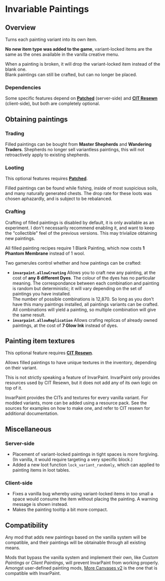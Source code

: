 # Invariable Paintings

## Overview
Turns each painting variant into its own item.

**No new item type was added to the game**, variant-locked items are the same as the ones available in the vanilla creative menu.

When a painting is broken, it will drop the variant-locked item instead of the blank one.  
Blank paintings can still be crafted, but can no longer be placed.

### Dependencies
Some specific features depend on **[Patched](https://modrinth.com/mod/patched)** (server-side) and **[CIT Resewn](https://modrinth.com/mod/cit-resewn)** (client-side), but both are completely optional.


## Obtaining paintings
### Trading
Filled paintings can be bought from **Master Shepherds** and **Wandering Traders**. Shepherds no longer sell variantless paintings, this will not retroactively apply to existing shepherds.

### Looting
This optional features requires **[Patched](https://modrinth.com/mod/patched)**.

Filled paintings can be found while fishing, inside of most suspicious soils, and many naturally generated chests. The drop rate for these loots was chosen aphazardly, and is subject to be rebalanced.

### Crafting
Crafting of filled paintings is disabled by default, it is only available as an experiment. I don't necessarily recommend enabling it, and want to keep the "collectible" feel of the previous versions. This may trivialize obtaining new paintings.

All filled painting recipes require 1 Blank Painting, which now costs **1 Phantom Membrane** instead of 1 wool.

Two gamerules control whether and how paintings can be crafted:
- **`invarpaint.allowCreating`** Allows you to craft new any painting, at the cost of **any 8 different Dyes**.
The colour of the dyes has no particular meaning. The correspondance between each combination and painting is random but deterministic; it will vary depending on the set of paintings you have installed.  
The number of possible combinations is 12,870. So long as you don't have this many paintings installed, all paintings variants can be crafted. All combinations will yield a painting, so multiple combination will give the same result.
- **`invarpaint.allowReplication`** Allows crafing replicas of already owned paintings, at the cost of **7 Glow Ink** instead of dyes.

## Painting item textures
This optional feature requires **[CIT Resewn](https://modrinth.com/mod/cit-resewn)**.

Allows filled paintings to have unique textures in the inventory, depending on their variant.

This is not strictly speaking a feature of InvarPaint. InvarPaint only provides resources used by CIT Resewn, but it does not add any of its own logic on top of it.

InvarPaint provides the CITs and textures for every vanilla variant. For modded variants, more can be added using a resource pack. See the sources for examples on how to make one, and refer to CIT resewn for additional documentation.


## Miscellaneous
### Server-side
- Placement of variant-locked paintings in tight spaces is more forgiving. (In vanilla, it would require targeting a very specific block.)
- Added a new loot function `lock_variant_randomly`, which can applied to painting items in loot tables.

### Client-side
- Fixes a vanilla bug whereby using variant-locked items in too small a space would consume the item without placing the painting. A warning message is shown instead.
- Makes the painting tooltip a bit more compact.


## Compatibility
Any mod that adds new paintings based on the vanilla system will be compatible, and their paintings will be obtainable through all existing  means.

Mods that bypass the vanilla system and implement their own, like _Custom Paintings_ or _Client Paintings_, will prevent InvarPaint from working properly. Amongst user-defined painting mods, [More Canvases v2](https://modrinth.com/mod/more-canvases) is the one that is compatible with InvarPaint.
